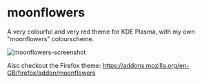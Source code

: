 # moonflowers

A very colourful and very red theme for KDE Plasma, with my own "moonflowers" colourscheme.


![moonflowers-screenshot](https://github.com/user-attachments/assets/c764bd5a-3701-48dd-9f9e-54fff0bac6a9)



Also checkout the Firefox theme:
https://addons.mozilla.org/en-GB/firefox/addon/moonflowers
